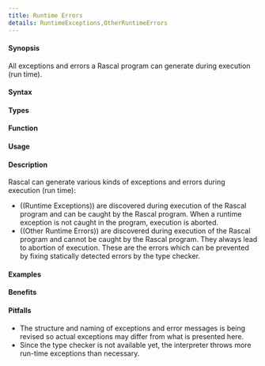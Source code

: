 ```yaml
---
title: Runtime Errors 
details: RuntimeExceptions,OtherRuntimeErrors
---
```


#### Synopsis

All exceptions and errors a Rascal program can generate during execution (run time).

#### Syntax

#### Types

#### Function
       
#### Usage

#### Description

Rascal can generate various kinds of exceptions and errors during execution (run time):

* ((Runtime Exceptions)) are discovered during execution of the Rascal program and can be caught by the Rascal program.
  When a runtime exception is not caught in the program, execution is aborted.
* ((Other Runtime Errors)) are discovered during execution of the Rascal program and cannot be caught by the Rascal program.
  They always lead to abortion of execution. These are the errors which can be prevented by fixing statically detected errors by the type checker.

#### Examples

#### Benefits

#### Pitfalls

* The structure and naming of exceptions and error messages is being revised 
so actual exceptions may differ from what is presented here.
* Since the type checker is not available yet, the interpreter throws more run-time exceptions than necessary.
